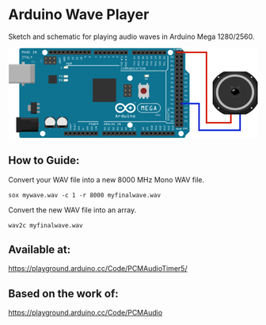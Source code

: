 # Arduino Wave Player

Sketch and schematic for playing audio waves in Arduino Mega 1280/2560.

![alt screenshot](https://raw.githubusercontent.com/lrusso/ArduinoWavePlayer/master/ArduinoWavePlayer.png)


## How to Guide:

Convert your WAV file into a new 8000 MHz Mono WAV file.

```
sox mywave.wav -c 1 -r 8000 myfinalwave.wav
```

Convert the new WAV file into an array.

```
wav2c myfinalwave.wav
```

## Available at:

https://playground.arduino.cc/Code/PCMAudioTimer5/

## Based on the work of:

https://playground.arduino.cc/Code/PCMAudio
